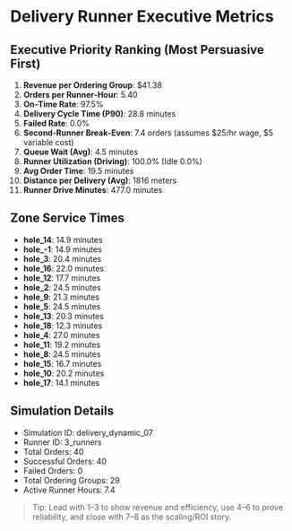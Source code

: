 # Delivery Runner Executive Metrics

## Executive Priority Ranking (Most Persuasive First)
1. **Revenue per Ordering Group**: $41.38
2. **Orders per Runner‑Hour**: 5.40
3. **On‑Time Rate**: 97.5%
4. **Delivery Cycle Time (P90)**: 28.8 minutes
5. **Failed Rate**: 0.0%
6. **Second‑Runner Break‑Even**: 7.4 orders (assumes $25/hr wage, $5 variable cost)
7. **Queue Wait (Avg)**: 4.5 minutes
8. **Runner Utilization (Driving)**: 100.0% (Idle 0.0%)
9. **Avg Order Time**: 19.5 minutes
10. **Distance per Delivery (Avg)**: 1816 meters
11. **Runner Drive Minutes**: 477.0 minutes

## Zone Service Times
- **hole_14**: 14.9 minutes
- **hole_-1**: 14.9 minutes
- **hole_3**: 20.4 minutes
- **hole_16**: 22.0 minutes
- **hole_12**: 17.7 minutes
- **hole_2**: 24.5 minutes
- **hole_9**: 21.3 minutes
- **hole_5**: 24.5 minutes
- **hole_13**: 20.3 minutes
- **hole_18**: 12.3 minutes
- **hole_4**: 27.0 minutes
- **hole_11**: 19.2 minutes
- **hole_8**: 24.5 minutes
- **hole_15**: 16.7 minutes
- **hole_10**: 20.2 minutes
- **hole_17**: 14.1 minutes


## Simulation Details
- Simulation ID: delivery_dynamic_07
- Runner ID: 3_runners
- Total Orders: 40
- Successful Orders: 40
- Failed Orders: 0
- Total Ordering Groups: 29
- Active Runner Hours: 7.4

> Tip: Lead with 1–3 to show revenue and efficiency, use 4–6 to prove reliability, and close with 7–8 as the scaling/ROI story.
